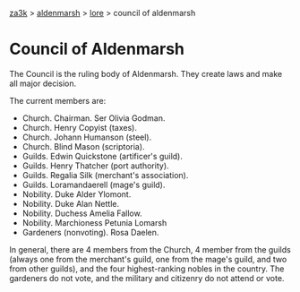 [za3k](/) > [aldenmarsh](/aldenmarsh/) > [lore](lore) > council of aldenmarsh

Council of Aldenmarsh
===

The Council is the ruling body of Aldenmarsh. They create laws and make all major decision.

The current members are:

- Church. Chairman. Ser Olivia Godman.
- Church. Henry Copyist (taxes).
- Church. Johann Humanson (steel).
- Church. Blind Mason (scriptoria).
- Guilds. Edwin Quickstone (artificer's guild).
- Guilds. Henry Thatcher (port authority).
- Guilds. Regalia Silk (merchant's association).
- Guilds. Loramandaerell (mage's guild).
- Nobility. Duke Alder Ylomont.
- Nobility. Duke Alan Nettle.
- Nobility. Duchess Amelia Fallow.
- Nobility. Marchioness Petunia Lomarsh
- Gardeners (nonvoting). Rosa Daelen.

In general, there are 4 members from the Church, 4 member from the guilds (always one from the merchant's guild, one from the mage's guild, and two from other guilds), and the four highest-ranking nobles in the country. The gardeners do not vote, and the military and citizenry do not attend or vote.
